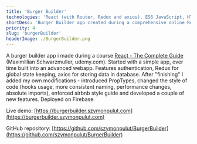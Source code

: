 ```yaml
---
title: 'Burger Builder'
technologies: 'React (with Router, Redux and axios), ES6 JavaScript, HTML5, CSS3'
shortDesc: 'Burger Builder app created during a comprehensive online React course.'
priority: 4
slug: 'burgerBuilder'
headerImage: ./BurgerBuilder.png
---
```


A burger builder app i made during a course [React - The Complete Guide](https://www.udemy.com/course/react-the-complete-guide-incl-redux/) (Maximillian Schwarzmuller, udemy.com). Started with a simple app, over time built into an advanced webapp. Features authentication, Redux for global state keeping, axios for storing data in database. After "finishing" I added my own modifications - introduced PropTypes, changed the style of code (hooks usage, more consistent naming, performance changes, absolute imports), enforced airbnb style guide and developed a couple of new features. Deployed on Firebase.

Live demo: [https://burgerbuilder.szymonpulut.com](https://burgerbuilder.szymonpulut.com)

GitHub repository: [https://github.com/szymonpulut/BurgerBuilder](https://github.com/szymonpulut/BurgerBuilder)
